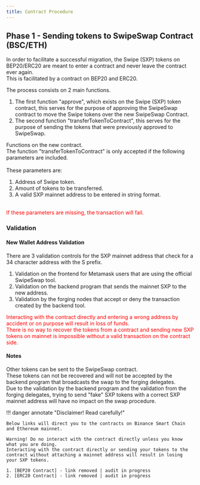 ```yaml
---
title: Contract Procedure
---
```




## Phase 1 - Sending tokens to SwipeSwap Contract (BSC/ETH)

In order to facilitate a successful migration, the Swipe (SXP) tokens on BEP20/ERC20 are meant to enter a contract and never leave the contract ever again.<br />
This is facilitated by a contract on BEP20 and ERC20. 

The process consists on 2 main functions.<br />
1. The first function "approve", which exists on the Swipe (SXP) token contract, this serves for the purpose of approving the SwipeSwap contract to move the Swipe tokens over the new SwipeSwap Contract.<br />
2. The second function "transferTokenToContract", this serves for the purpose of sending the tokens that were previously approved to SwipeSwap.<br />

Functions on the new contract.<br />
The function "transferTokenToContract" is only accepted if the following parameters are included.<br />
<br />
These parameters are:<br />

1. Address of Swipe token.<br />
2. Amount of tokens to be transferred.<br />
3. A valid SXP mainnet address to be entered in string format.<br />
<br />
<span style="color:red">If these parameters are missing, the transaction will fail.</span><br />

### Validation

#### New Wallet Address Validation

There are 3 validation controls for the SXP mainnet address that check for a 34 character address with the S prefix.<br />
1. Validation on the frontend for Metamask users that are using the official SwipeSwap tool.<br />
2. Validation on the backend program that sends the mainnet SXP to the new address.<br />
3. Validation by the forging nodes that accept or deny the transaction created by the backend tool.<br />

<span style="color:red">
Interacting with the contract directly and entering a wrong address by accident or on purpose will result in loss of funds.<br />
There is no way to recover the tokens from a contract and sending new SXP tokens on mainnet is impossible without a valid transaction on the contract side.
</span>

#### Notes

Other tokens can be sent to the SwipeSwap contract. <br />
These tokens can not be recovered and will not be accepted by the backend program that broadcasts the swap to the forging delegates.<br />
Due to the validation by the backend program and the validation from the forging delegates, trying to send "fake" SXP tokens with a correct SXP mainnet address will have no impact on the swap procedure.<br />

!!! danger annotate "Disclaimer! Read carefully!"

    Below links will direct you to the contracts on Binance Smart Chain and Ethereum mainnet.
    
    Warning! Do no interact with the contract directly unless you know what you are doing.
    Interacting with the contract directly or sending your tokens to the contract without attaching a mainnet address will result in losing your SXP tokens.

    1. [BEP20 Contract] - link removed | audit in progress
    2. [ERC20 Contract] - link removed | audit in progress


